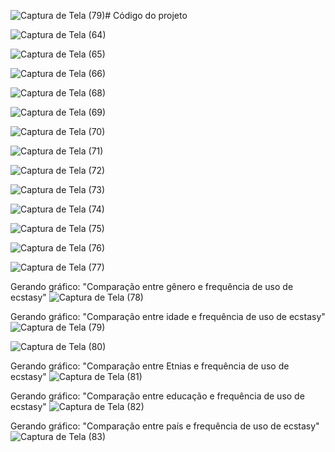 ![Captura de Tela (79)](https://github.com/ICEI-PUC-Minas-PPL-CD/ppl-cd-pcd-sist-int-2024-1-druganalytics/assets/160988192/591e7395-b7df-444f-a761-af441d638f94)# Código do projeto

![Captura de Tela (64)](https://github.com/ICEI-PUC-Minas-PPL-CD/ppl-cd-pcd-sist-int-2024-1-druganalytics/assets/160988192/0f8e7ad4-a6a0-4124-a9f0-1f09e69db580)

![Captura de Tela (65)](https://github.com/ICEI-PUC-Minas-PPL-CD/ppl-cd-pcd-sist-int-2024-1-druganalytics/assets/160988192/e1cb1be7-1ec1-40b9-81c2-d6e453d288b6)

![Captura de Tela (66)](https://github.com/ICEI-PUC-Minas-PPL-CD/ppl-cd-pcd-sist-int-2024-1-druganalytics/assets/160988192/43a625ed-270b-432b-a623-ef0d0b853b41)

![Captura de Tela (68)](https://github.com/ICEI-PUC-Minas-PPL-CD/ppl-cd-pcd-sist-int-2024-1-druganalytics/assets/160988192/618c3aa1-2f2b-42e2-9849-1e379b843a63)

![Captura de Tela (69)](https://github.com/ICEI-PUC-Minas-PPL-CD/ppl-cd-pcd-sist-int-2024-1-druganalytics/assets/160988192/2a8b628c-f0f8-40d6-a183-5d8c233de1ed)

![Captura de Tela (70)](https://github.com/ICEI-PUC-Minas-PPL-CD/ppl-cd-pcd-sist-int-2024-1-druganalytics/assets/160988192/a76d7ba8-b3ec-4b27-a07c-a496712ef49a)

![Captura de Tela (71)](https://github.com/ICEI-PUC-Minas-PPL-CD/ppl-cd-pcd-sist-int-2024-1-druganalytics/assets/160988192/540cc666-d429-48f7-bc47-42962a7ec23d)

![Captura de Tela (72)](https://github.com/ICEI-PUC-Minas-PPL-CD/ppl-cd-pcd-sist-int-2024-1-druganalytics/assets/160988192/b6593648-f4db-4f5c-a600-d6740c4f66f7)

![Captura de Tela (73)](https://github.com/ICEI-PUC-Minas-PPL-CD/ppl-cd-pcd-sist-int-2024-1-druganalytics/assets/160988192/1f3a4b9a-63a2-4bff-877b-8def9de3d2ae)

![Captura de Tela (74)](https://github.com/ICEI-PUC-Minas-PPL-CD/ppl-cd-pcd-sist-int-2024-1-druganalytics/assets/160988192/0b2c873d-f1ab-433e-8a13-1c536821ba99)

![Captura de Tela (75)](https://github.com/ICEI-PUC-Minas-PPL-CD/ppl-cd-pcd-sist-int-2024-1-druganalytics/assets/160988192/be5f3bc3-1604-4bce-9f79-22295a1ef4ea)

![Captura de Tela (76)](https://github.com/ICEI-PUC-Minas-PPL-CD/ppl-cd-pcd-sist-int-2024-1-druganalytics/assets/160988192/e9ee29bc-6252-4cd9-8fb7-230c9d54d4a9)

![Captura de Tela (77)](https://github.com/ICEI-PUC-Minas-PPL-CD/ppl-cd-pcd-sist-int-2024-1-druganalytics/assets/160988192/ffaab864-b626-4a61-8a1f-e7597b08d6e0)

Gerando gráfico: "Comparação entre gênero e frequência de uso de ecstasy" 
![Captura de Tela (78)](https://github.com/ICEI-PUC-Minas-PPL-CD/ppl-cd-pcd-sist-int-2024-1-druganalytics/assets/160988192/6fe485e7-f817-49ff-8067-6de91e8dc62e)

Gerando gráfico: "Comparação entre idade e frequência de uso de ecstasy"
![Captura de Tela (79)](https://github.com/ICEI-PUC-Minas-PPL-CD/ppl-cd-pcd-sist-int-2024-1-druganalytics/assets/160988192/7debfa57-7806-4c56-92d0-2d837eb69762)

![Captura de Tela (80)](https://github.com/ICEI-PUC-Minas-PPL-CD/ppl-cd-pcd-sist-int-2024-1-druganalytics/assets/160988192/5f62e615-9a50-4fa1-b716-dde71a2b64da)

Gerando gráfico: "Comparação entre Etnias e frequência de uso de ecstasy"
![Captura de Tela (81)](https://github.com/ICEI-PUC-Minas-PPL-CD/ppl-cd-pcd-sist-int-2024-1-druganalytics/assets/160988192/65a4ed86-af45-4784-b402-bd79252ab0cb)

Gerando gráfico: "Comparação entre educação e frequência de uso de ecstasy"
![Captura de Tela (82)](https://github.com/ICEI-PUC-Minas-PPL-CD/ppl-cd-pcd-sist-int-2024-1-druganalytics/assets/160988192/983f4179-216a-4929-947e-4f0c463d700c)

Gerando gráfico: "Comparação entre país e frequência de uso de ecstasy"
![Captura de Tela (83)](https://github.com/ICEI-PUC-Minas-PPL-CD/ppl-cd-pcd-sist-int-2024-1-druganalytics/assets/160988192/d1a5a0df-39b1-4a6c-96b1-d79a88011e8e)


